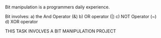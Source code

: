 Bit manipulation is a programmers daily experience.

Bit involves:
a) the  And Operator (&)
b) OR operator (|)
c) NOT Operator  (~)
d) XOR operator

THIS TASK INVOLVES A BIT MANIPULATION PROJECT
